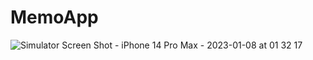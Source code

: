 # MemoApp
![Simulator Screen Shot - iPhone 14 Pro Max - 2023-01-08 at 01 32 17](https://user-images.githubusercontent.com/86920995/211161096-0e00f87b-6d9c-42f5-98e9-b3fbede33c90.png)

